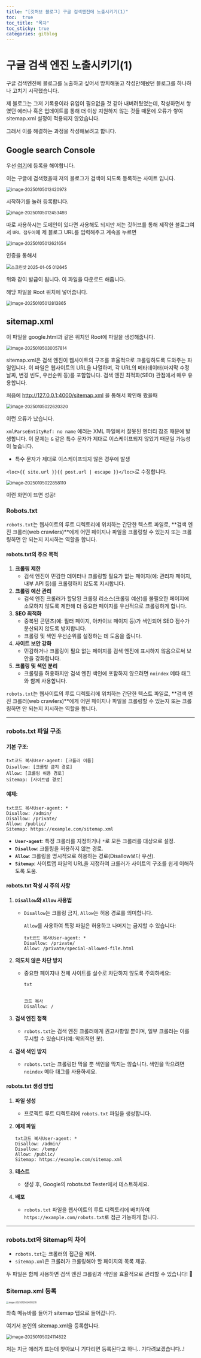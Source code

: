 ```yaml
---
title: "[깃허브 블로그] 구글 검색엔진에 노출시키기(1)"
toc:  true
toc_title: "목차"
toc_sticky: true
categories: gitblog
---
```


# 구글 검색 엔진 노출시키기(1)

구글 검색엔진에 블로그를 노출하고 싶어서 방치해놓고 작성만해놨던 블로그를 하나하나 고치기 시작했습니다.



제 블로그는 그저 기록용이라 유입이 필요없을 것 같아 내버려뒀었는데, 작성하면서 쌓였던 에러나 혹은 업데이트를 통해 더 이상 지원하지 않는 것들 때문에 오류가 쌓여 sitemap.xml 설정이 적용되지 않았습니다.



그래서 이를 해결하는 과정을 작성해보려고 합니다.

 

## Google search Console

우선 [여기](https://search.google.com/search-console/about)에 등록을 해야합니다. 



이는 구글에 검색했을때 저의 블로그가 검색이 되도록 등록하는 사이트 입니다.



<img src="/../images/2025-01-05-빌드/image-20250105012420973.png" alt="image-20250105012420973" style="zoom:80%;" />

시작하기를 눌러 등록합니다.



<img src="../../images/2025-01-05-빌드/image-20250105012453493.png" alt="image-20250105012453493" style="zoom:80%;" />



따로 사용하시는 도메인이 있다면 사용해도 되지만 저는 깃허브를 통해 제작한 블로그여서 `URL 접두어`에 제 블로그 URL를 입력해주고 계속을 누르면



<img src="/../images/2025-01-05-빌드/image-20250105012621654.png" alt="image-20250105012621654" style="zoom:80%;" />



인증을 통해서 



<img src="/../images/2025-01-05-빌드/스크린샷 2025-01-05 012645.png" alt="스크린샷 2025-01-05 012645" style="zoom:80%;" />

 위와 같이 발급이 됩니다. 이 파일을 다운로드 해줍니다.



해당 파일을 Root 위치에 넣어줍니다.



<img src="/../images/2025-01-05-빌드/image-20250105012813865.png" alt="image-20250105012813865" style="zoom:80%;" />



##  sitemap.xml


이 파일을 google.html과 같은 위치인 Root에 파일을 생성해줍니다.

<img src="/../images/2025-01-05-빌드/image-20250105030057814.png" alt="image-20250105030057814" style="zoom:80%;" />

sitemap.xml은 검색 엔진이 웹사이트의 구조를 효율적으로 크롤링하도록 도와주는 파일입니다. 이 파일은 웹사이트의 URL을 나열하며, 각 URL의 메타데이터(마지막 수정 날짜, 변경 빈도, 우선순위 등)를 포함합니다. 검색 엔진 최적화(SEO) 관점에서 매우 유용합니다.



처음에  http://127.0.0.1:4000/sitemap.xml 을 통해서 확인해 봤을때 

<img src="/../images/2025-01-05-빌드/image-20250105022620320.png" alt="image-20250105022620320" style="zoom:80%;" />

이런 오류가 났습니다.

`xmlParseEntityRef: no name` 에러는 XML 파일에서 잘못된 엔터티 참조 때문에 발생합니다. 이 문제는 `&` 같은 특수 문자가 제대로 이스케이프되지 않았기 때문일 가능성이 높습니다.



- 특수 문자가 제대로 이스케이프되지 않은 경우에 발생

`<loc>{{ site.url }}{{ post.url | escape }}</loc>`로 수정합니다.



<img src="/../images/2025-01-05-빌드/image-20250105022858110.png" alt="image-20250105022858110" style="zoom:80%;" />

이런 화면이 뜨면 성공!



### Robots.txt

`robots.txt`는 웹사이트의 루트 디렉토리에 위치하는 간단한 텍스트 파일로, **검색 엔진 크롤러(web crawlers)**에게 어떤 페이지나 파일을 크롤링할 수 있는지 또는 크롤링하면 안 되는지 지시하는 역할을 합니다.

#### **robots.txt의 주요 목적**

1. **크롤링 제한**
   - 검색 엔진이 민감한 데이터나 크롤링할 필요가 없는 페이지(예: 관리자 페이지, 내부 API 등)를 크롤링하지 않도록 지시합니다.
2. **크롤링 예산 관리**
   - 검색 엔진 크롤러가 할당된 크롤링 리소스(크롤링 예산)를 불필요한 페이지에 소모하지 않도록 제한해 더 중요한 페이지를 우선적으로 크롤링하게 합니다.
3. **SEO 최적화**
   - 중복된 콘텐츠(예: 필터 페이지, 아카이브 페이지 등)가 색인되어 SEO 점수가 분산되지 않도록 방지합니다.
   - 크롤링 및 색인 우선순위를 설정하는 데 도움을 줍니다.
4. **사이트 보안 강화**
   - 민감하거나 크롤링이 필요 없는 페이지를 검색 엔진에 표시하지 않음으로써 보안을 강화합니다.
5. **크롤링 및 색인 분리**
   - 크롤링을 허용하지만 검색 엔진 색인에 포함하지 않으려면 `noindex` 메타 태그와 함께 사용합니다.


`robots.txt`는 웹사이트의 루트 디렉토리에 위치하는 간단한 텍스트 파일로, **검색 엔진 크롤러(web crawlers)**에게 어떤 페이지나 파일을 크롤링할 수 있는지 또는 크롤링하면 안 되는지 지시하는 역할을 합니다.

------

### **robots.txt 파일 구조**

#### 기본 구조:

```
txt코드 복사User-agent: [크롤러 이름]
Disallow: [크롤링 금지 경로]
Allow: [크롤링 허용 경로]
Sitemap: [사이트맵 경로]
```

#### 예제:

```
txt코드 복사User-agent: *
Disallow: /admin/
Disallow: /private/
Allow: /public/
Sitemap: https://example.com/sitemap.xml
```

- **`User-agent`**: 특정 크롤러를 지정하거나 `*`로 모든 크롤러를 대상으로 설정.
- **`Disallow`**: 크롤링을 허용하지 않는 경로.
- **`Allow`**: 크롤링을 명시적으로 허용하는 경로(Disallow보다 우선).
- **`Sitemap`**: 사이트맵 파일의 URL을 지정하여 크롤러가 사이트의 구조를 쉽게 이해하도록 도움.


#### **robots.txt 작성 시 주의 사항**

1. **`Disallow`와 `Allow` 사용법**

   - `Disallow`는 크롤링 금지, `Allow`는 허용 경로를 의미합니다.

     `Allow`를 사용하여 특정 파일은 허용하고 나머지는 금지할 수 있습니다:

     ```
     txt코드 복사User-agent: *
     Disallow: /private/
     Allow: /private/special-allowed-file.html
     ```

2. **의도치 않은 차단 방지**

   - 중요한 페이지나 전체 사이트를 실수로 차단하지 않도록 주의하세요:

     ```
     txt
     
     
     코드 복사
     Disallow: /
     ```

3. **검색 엔진 정책**

   - `robots.txt`는 검색 엔진 크롤러에게 권고사항일 뿐이며, 일부 크롤러는 이를 무시할 수 있습니다(예: 악의적인 봇).

4. **검색 색인 방지**

   - `robots.txt`는 크롤링만 막을 뿐 색인을 막지는 않습니다. 색인을 막으려면 `noindex` 메타 태그를 사용하세요.

#### **robots.txt 생성 방법**

1. **파일 생성**

   - 프로젝트 루트 디렉토리에 `robots.txt` 파일을 생성합니다.

2. **예제 파일**

   ```
   txt코드 복사User-agent: *
   Disallow: /admin/
   Disallow: /temp/
   Allow: /public/
   Sitemap: https://example.com/sitemap.xml
   ```

3. **테스트**

   - 생성 후, Google의 robots.txt Tester에서 테스트하세요.

4. **배포**

   - `robots.txt` 파일을 웹사이트의 루트 디렉토리에 배치하여 `https://example.com/robots.txt`로 접근 가능하게 합니다.

------

### **robots.txt와 Sitemap의 차이**

- `robots.txt`는 크롤러의 접근을 제어.
- `sitemap.xml`은 크롤러가 크롤링해야 할 페이지의 목록 제공.

두 파일은 함께 사용하면 검색 엔진 크롤링과 색인을 효율적으로 관리할 수 있습니다! 🚀



### Sitemap.xml 등록

<img src="/../images/2025-01-05-빌드/image-20250105024010276.png" alt="image-20250105024010276" style="zoom:40%;" />

좌측 메뉴바를 들어가 sitemap 탭으로 들어갑니다.

여기서 본인의 sitemap.xml을 등록합니다.

<img src="/../images/2025-01-05-빌드/image-20250105024114822.png" alt="image-20250105024114822" style="zoom:80%;" />

저는 지금 에러가 뜨는데 찾아보니 기다리면 등록된다고 하니.. 기다려보겠습니다..!